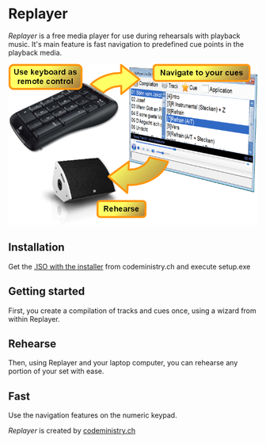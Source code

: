 # Replayer
_Replayer_ is a free media player for use during rehearsals with playback music. It's main feature is fast navigation to predefined cue points in the playback media.

![Visual Functioning Overview](https://github.com/suterma/Replayer/raw/master/DOC/Visual%20Funtioning%20Overview.png)

## Installation
Get the [.ISO with the installer](http://download.codeministry.ch/Replayer%20v0.4.2%20CD-Installer.iso) from codeministry.ch and execute setup.exe
## Getting started
First, you create a compilation of tracks and cues once, using a wizard from within Replayer. 
## Rehearse
Then, using Replayer and your laptop computer, you can rehearse any portion of your set with ease.
## Fast
Use the navigation features on the numeric keypad.

_Replayer_ is created by [codeministry.ch](codeministry.ch)
